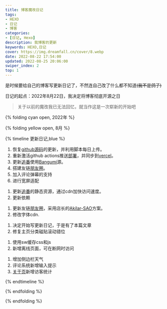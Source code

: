 ```yaml
---
title: 博客魔改日记
tags:
- HEXO
- 日记
- 博客
categories: 
- [日记, Hexo]
description: 我博客的更新
keywords: HEXO,日记
cover: https://img.dreamfall.cn/cover/8.webp
date: 2022-08-22 17:54:00
updated: 2022-08-25 20:06:00
swiper_index: 2
top: 1
---
```


是时候要给自己的博客写更新日记了，不然连自己改了什么都不知道~~(我不是鸽子)~~

日记的起点：2022年8月22日，我决定将博客彻底开源之日

> 关于以前的魔改我已无法回忆，就当作这是一次崭新的开始吧

{% folding cyan open, 2022年 %}

{% folding yellow open, 8月 %}

{% timeline 更新日记,blue %}

<!-- timeline 2022-08-19 -->

1. 恢复[github源码](https://github.com/meng-luo/Source-Blog/)的更新，并利用脚本每日上传。
2. 重新激活github actions推送[部署](https://github.com/meng-luo/meng-luo.github.io/)，并同步到[vercel](https://mengluo.vercel.app/)。
3. 更新[追番](https://blog.dreamfall.cn/bangumis/)使用[Bangumi](https://bgm.tv/)源。
4. 搭建友链[朋友圈](https://blog.dreamfall.cn/fcircle/)。
5. 加入评论弹幕的支持
6. 进行宽屏适配

<!-- endtimeline -->

<!-- timeline 2022-08-20 -->

1. 更新[追番](https://blog.dreamfall.cn/bangumis/)的静态资源，通过cdn加快访问速度。
2. 更新依赖

<!-- endtimeline -->

<!-- timeline 2022-08-21 -->

1. 更新友链[朋友圈](https://blog.dreamfall.cn/fcircle/)，采用店长的[Akilar-SAO](https://akilar.top/posts/62f13a97/)方案。
2. 修改字体cdn.

<!-- endtimeline -->

<!-- timeline 2022-08-22 -->

1. 决定开始写更新日记，于是有了本篇文章
2. 修复主页分类磁贴滚动错位

<!-- endtimeline -->

<!-- timeline 2022-08-23 -->

1. 使用sw缓存css和js
2. 新增离线页面，可在断网时访问

<!-- endtimeline -->

<!-- timeline 2022-08-25 -->

1. 增加侧边栏天气
2. 评论系统新增输入提示
3. [关于页](https://blog.dreamfall.cn/about/)新增访客统计

<!-- endtimeline -->
{% endtimeline %}

{% endfolding %}

{% endfolding %}